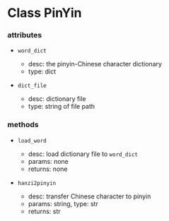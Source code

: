 Class PinYin
=======

### attributes
+ `word_dict`
    + desc: the pinyin-Chinese character dictionary
    + type: dict

+ `dict_file`
    + desc: dictionary file
    + type: string of file path

### methods
+ `load_word`
    + desc: load dictionary file to `word_dict`
    + params: none
    + returns: none

+ `hanzi2pinyin`
    + desc: transfer Chinese character to pinyin
    + params: string, type: str
    + returns: str
